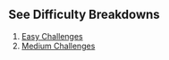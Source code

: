 ## See Difficulty Breakdowns
1. [Easy Challenges](easy/easy_task.md)
2. [Medium Challenges](medium/medium_task.md)
